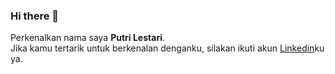 ### Hi there 👋

Perkenalkan nama saya **Putri Lestari**.\
Jika kamu tertarik untuk berkenalan denganku, silakan ikuti akun [Linkedin](https://www.linkedin.com/in/putrilestari49/)ku ya.
